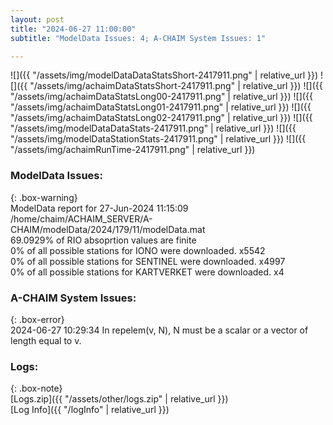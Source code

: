 ```yaml
---
layout: post
title: "2024-06-27 11:00:00"
subtitle: "ModelData Issues: 4; A-CHAIM System Issues: 1"

---
```


![]({{ "/assets/img/modelDataDataStatsShort-2417911.png" | relative_url }})
![]({{ "/assets/img/achaimDataStatsShort-2417911.png" | relative_url }})
![]({{ "/assets/img/achaimDataStatsLong00-2417911.png" | relative_url }})
![]({{ "/assets/img/achaimDataStatsLong01-2417911.png" | relative_url }})
![]({{ "/assets/img/achaimDataStatsLong02-2417911.png" | relative_url }})
![]({{ "/assets/img/modelDataDataStats-2417911.png" | relative_url }})
![]({{ "/assets/img/modelDataStationStats-2417911.png" | relative_url }})
![]({{ "/assets/img/achaimRunTime-2417911.png" | relative_url }})


### ModelData Issues:  
  
{: .box-warning}  
 ModelData report for 27-Jun-2024 11:15:09   
 /home/chaim/ACHAIM_SERVER/A-CHAIM/modelData/2024/179/11/modelData.mat   
 69.0929% of RIO absoprtion values are finite   
 0% of all possible stations for IONO were downloaded. x5542   
 0% of all possible stations for SENTINEL were downloaded. x4997   
 0% of all possible stations for KARTVERKET were downloaded. x4   
  
### A-CHAIM System Issues:  
  
{: .box-error}  
2024-06-27 10:29:34 In repelem(v, N), N must be a scalar or a vector of length equal to v.  

### Logs:  
  
{: .box-note}  
[Logs.zip]({{ "/assets/other/logs.zip" | relative_url }})  
[Log Info]({{ "/logInfo" | relative_url }})  
